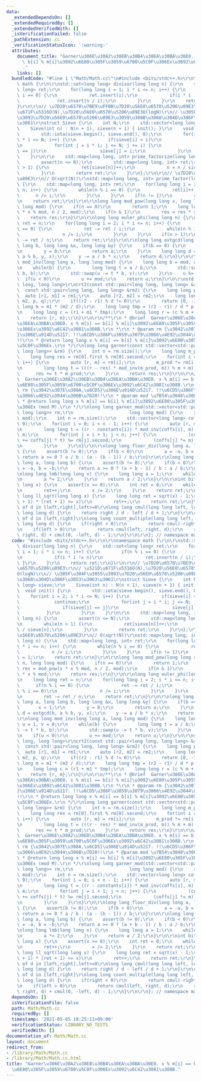 ```yaml
---
data:
  _extendedDependsOn: []
  _extendedRequiredBy: []
  _extendedVerifiedWith: []
  _isVerificationFailed: false
  _pathExtension: cc
  _verificationStatusIcon: ':warning:'
  attributes:
    document_title: "Garner\u306E\u30A2\u30EB\u30B4\u30EA\u30BA\u30E0. x % m[i] ==\
      \ b[i] % m[i]\u3092\u6E80\u305F\u3059\u6700\u5C0F\u306Ex\u3092\u6C42\u3081\u308B\
      ."
    links: []
  bundledCode: "#line 1 \"Math/Math.cc\"\n#include <bits/stdc++.h>\r\n\r\nnamespace\
    \ math {\r\n\r\nstd::set<long long> divisor(long long n) {\r\n    std::set<long\
    \ long> ret;\r\n    for(long long i = 1; i * i <= n; i++) {\r\n        if(n %\
    \ i == 0) {\r\n            ret.insert(i);\r\n            if(i * i != n)\r\n  \
    \              ret.insert(n / i);\r\n        }\r\n    }\r\n    return ret;\r\n\
    }\r\n\r\n// \u7D20\u6570\u7BE9\uFF0B\u7D20\u56E0\u6570\u5206\u89E3\r\n// \u521D\
    \u671F\u5316O(N),\u7D20\u56E0\u6570\u5206\u89E3O(logN)\r\n// \u305F\u304F\u3055\
    \u3093\u7D20\u56E0\u6570\u5206\u89E3\u3059\u308B\u3068\u304D\u306F\u3053\u3063\
    \u3061\r\nstruct Sieve {\r\n    int N;\r\n    std::vector<long long> sieve;\r\n\
    \    Sieve(int n) : N(n + 1), sieve(n + 1) { init(); }\r\n    void init() {\r\n\
    \        std::iota(sieve.begin(), sieve.end(), 0);\r\n        for(int i = 2; i\
    \ * i <= N; i++) {\r\n            if(sieve[i] < i)\r\n                continue;\r\
    \n            for(int j = i * i; j <= N; j += i) {\r\n                if(sieve[j]\
    \ == j)\r\n                    sieve[j] = i;\r\n            }\r\n        }\r\n\
    \    }\r\n\r\n    std::map<long long, int> prime_factorize(long long n) {\r\n\
    \        assert(n <= N);\r\n        std::map<long long, int> ret;\r\n        while(n\
    \ > 1) {\r\n            ret[sieve[n]]++;\r\n            n = n / sieve[n];\r\n\
    \        }\r\n        return ret;\r\n    }\r\n};\r\n\r\n// \u7D20\u56E0\u6570\u5206\
    \u89E3\r\n// O(sqrt(N))\r\nstd::map<long long, int> prime_factor(long long n)\
    \ {\r\n    std::map<long long, int> ret;\r\n    for(long long i = 2; i * i <=\
    \ n; i++) {\r\n        while(n % i == 0) {\r\n            ret[i]++;\r\n      \
    \      n /= i;\r\n        }\r\n    }\r\n    if(n != 1)\r\n        ret[n] = 1;\r\
    \n    return ret;\r\n}\r\n\r\nlong long mod_pow(long long x, long long n, long\
    \ long mod) {\r\n    if(n == 0)\r\n        return 1;\r\n    long long res = mod_pow(x\
    \ * x % mod, n / 2, mod);\r\n    if(n & 1)\r\n        res = res * x % mod;\r\n\
    \    return res;\r\n}\r\n\r\nlong long euler_phi(long long n) {\r\n    long long\
    \ ret = n;\r\n    for(long long i = 2; i * i <= n; i++) {\r\n        if(n % i\
    \ == 0) {\r\n            ret -= ret / i;\r\n            while(n % i == 0)\r\n\
    \                n /= i;\r\n        }\r\n    }\r\n    if(n > 1)\r\n        ret\
    \ -= ret / n;\r\n    return ret;\r\n}\r\n\r\nlong long extgcd(long long a, long\
    \ long b, long long &x, long long &y) {\r\n    if(b == 0) {\r\n        x = 1;\r\
    \n        y = 0;\r\n        return a;\r\n    }\r\n    long long d = extgcd(b,\
    \ a % b, y, x);\r\n    y -= a / b * x;\r\n    return d;\r\n}\r\n\r\nlong long\
    \ mod_inv(long long a, long long mod) {\r\n    long long b = mod, u = 1, v = 0;\r\
    \n    while(b) {\r\n        long long t = a / b;\r\n        std::swap(a -= t *\
    \ b, b);\r\n        std::swap(u -= t * b, v);\r\n    }\r\n    u %= mod;\r\n  \
    \  if(u < 0)\r\n        u += mod;\r\n    return u;\r\n}\r\n\r\nstd::pair<long\
    \ long, long long>\r\ncrt2(const std::pair<long long, long long> &rm1,\r\n   \
    \  const std::pair<long long, long long> &rm2) {\r\n    long long p, q;\r\n  \
    \  auto [r1, m1] = rm1;\r\n    auto [r2, m2] = rm2;\r\n    long long d = extgcd(r1,\
    \ m2, p, q);\r\n    if((r2 - r1) % d != 0)\r\n        return {0, -1};\r\n    long\
    \ long m = m1 * (m2 / d);\r\n    long long tmp = (r2 - r1) / d * p % (m2 / d);\r\
    \n    long long c = (r1 + m1 * tmp);\r\n    long long r = (c % m + m) % m;\r\n\
    \    return {r, m};\r\n}\r\n\r\n/**\r\n * @brief  Garner\u306E\u30A2\u30EB\u30B4\
    \u30EA\u30BA\u30E0. x % m[i] == b[i] % m[i]\u3092\u6E80\u305F\u3059\u6700\u5C0F\
    \u306Ex\u3092\u6C42\u3081\u308B.\r\n *\r\n * @param rm {\u3042\u307E\u308A,\u6CD5\
    }\u306E\u914D\u5217. !!\u6CD5\u306F\u3059\u3079\u3066\u4E92\u3044\u306B\u7D20\
    !!\r\n * @return long long x % m[i] == b[i] % m[i]\u3092\u6E80\u305F\u3059\u6700\
    \u5C0F\u306Ex.\r\n */\r\nlong long garner(const std::vector<std::pair<long long,\
    \ long long>> &rm) {\r\n    int n = rm.size();\r\n    long long m_prod = 1;\r\n\
    \    long long res = rm[0].first % rm[0].second;\r\n    for(int i = 1; i < n;\
    \ i++) {\r\n        auto [r, m] = rm[i];\r\n        m_prod *= rm[i - 1].second;\r\
    \n        long long t = (((r - res) * mod_inv(m_prod, m)) % m + m) % m;\r\n  \
    \      res += t * m_prod;\r\n    }\r\n    return res;\r\n}\r\n\r\n/**\r\n * @brief\
    \  Garner\u306E\u30A2\u30EB\u30B4\u30EA\u30BA\u30E0. x % m[i] == b[i] % m[i]\u3092\
    \u6E80\u305F\u3059\u6700\u5C0F\u306Ex\u3092\u6C42\u3081\u308B.\r\n *\r\n * @param\
    \ rm {\u3042\u307E\u308A,\u6CD5}\u306E\u914D\u5217. !!\u6CD5\u306F\u3059\u3079\
    \u3066\u4E92\u3044\u306B\u7D20!!\r\n * @param mod \u7B54\u3048\u306E\u6CD5.\r\n\
    \ * @return long long x % m[i] == b[i] % m[i]\u3092\u6E80\u305F\u3059\u6700\u5C0F\
    \u306Ex (mod M).\r\n */\r\nlong long garner_mod(std::vector<std::pair<long long,\
    \ long long>> rm,\r\n                     long long mod) {\r\n    rm.emplace_back(0,\
    \ mod);\r\n    int n = rm.size();\r\n    std::vector<long long> coffs(n, 1), constants(n,\
    \ 0);\r\n    for(int i = 0; i < n - 1; i++) {\r\n        auto [r, m] = rm[i];\r\
    \n        long long t = ((r - constants[i]) * mod_inv(coffs[i], m) % m + m) &\
    \ m;\r\n        for(int j = i + 1; j < n; j++) {\r\n            (constants[j]\
    \ += coffs[j] * t) %= rm[j].second;\r\n            (coffs[j] *= m) %= rm[j].second;\r\
    \n        }\r\n    }\r\n}\r\n\r\nlong long floor_div(long long a, long long b)\
    \ {\r\n    assert(b != 0);\r\n    if(b < 0)\r\n        a = -a, b = -b;\r\n   \
    \ return a >= 0 ? a / b : (a - (b - 1)) / b;\r\n}\r\n\r\nlong long ceil_div(long\
    \ long a, long long b) {\r\n    assert(b != 0);\r\n    if(b < 0)\r\n        a\
    \ = -a, b = -b;\r\n    return a >= 0 ? (a + b - 1) / b : a / b;\r\n}\r\n// left_most_bit\r\
    \nlong long lmb(long long x) {\r\n    long long a = 1;\r\n    while(a <= x) {\r\
    \n        a *= 2;\r\n    }\r\n    return a / 2;\r\n}\r\n\r\nint bit_length(long\
    \ long x) {\r\n    assert(x >= 0);\r\n    int ret = 0;\r\n    while(x > 0) {\r\
    \n        ret++;\r\n        x /= 2;\r\n    }\r\n    return ret;\r\n}\r\n\r\nlong\
    \ long ll_sqrt(long long x) {\r\n    long long ret = sqrt(x) - 1;\r\n    while((ret\
    \ + 1) * (ret + 1) <= x)\r\n        ret++;\r\n    return ret;\r\n}\r\n\r\n// multiple\
    \ of d in [left,right],left>=0\r\nlong long cmul(long long left, long long right,\
    \ long long d) {\r\n    return right / d - left / d + 1;\r\n}\r\n\r\n// multiple\
    \ of d in [left,right]\r\nlong long count_multiple(long long left, long long right,\
    \ long long d) {\r\n    if(right < 0)\r\n        return cmul(-right, -left, d);\r\
    \n    if(left > 0)\r\n        return cmul(left, right, d);\r\n    return cmul(0,\
    \ right, d) + cmul(0, -left, d) - 1;\r\n}\r\n\r\n}; // namespace math\r\n"
  code: "#include <bits/stdc++.h>\r\n\r\nnamespace math {\r\n\r\nstd::set<long long>\
    \ divisor(long long n) {\r\n    std::set<long long> ret;\r\n    for(long long\
    \ i = 1; i * i <= n; i++) {\r\n        if(n % i == 0) {\r\n            ret.insert(i);\r\
    \n            if(i * i != n)\r\n                ret.insert(n / i);\r\n       \
    \ }\r\n    }\r\n    return ret;\r\n}\r\n\r\n// \u7D20\u6570\u7BE9\uFF0B\u7D20\u56E0\
    \u6570\u5206\u89E3\r\n// \u521D\u671F\u5316O(N),\u7D20\u56E0\u6570\u5206\u89E3\
    O(logN)\r\n// \u305F\u304F\u3055\u3093\u7D20\u56E0\u6570\u5206\u89E3\u3059\u308B\
    \u3068\u304D\u306F\u3053\u3063\u3061\r\nstruct Sieve {\r\n    int N;\r\n    std::vector<long\
    \ long> sieve;\r\n    Sieve(int n) : N(n + 1), sieve(n + 1) { init(); }\r\n  \
    \  void init() {\r\n        std::iota(sieve.begin(), sieve.end(), 0);\r\n    \
    \    for(int i = 2; i * i <= N; i++) {\r\n            if(sieve[i] < i)\r\n   \
    \             continue;\r\n            for(int j = i * i; j <= N; j += i) {\r\n\
    \                if(sieve[j] == j)\r\n                    sieve[j] = i;\r\n  \
    \          }\r\n        }\r\n    }\r\n\r\n    std::map<long long, int> prime_factorize(long\
    \ long n) {\r\n        assert(n <= N);\r\n        std::map<long long, int> ret;\r\
    \n        while(n > 1) {\r\n            ret[sieve[n]]++;\r\n            n = n\
    \ / sieve[n];\r\n        }\r\n        return ret;\r\n    }\r\n};\r\n\r\n// \u7D20\
    \u56E0\u6570\u5206\u89E3\r\n// O(sqrt(N))\r\nstd::map<long long, int> prime_factor(long\
    \ long n) {\r\n    std::map<long long, int> ret;\r\n    for(long long i = 2; i\
    \ * i <= n; i++) {\r\n        while(n % i == 0) {\r\n            ret[i]++;\r\n\
    \            n /= i;\r\n        }\r\n    }\r\n    if(n != 1)\r\n        ret[n]\
    \ = 1;\r\n    return ret;\r\n}\r\n\r\nlong long mod_pow(long long x, long long\
    \ n, long long mod) {\r\n    if(n == 0)\r\n        return 1;\r\n    long long\
    \ res = mod_pow(x * x % mod, n / 2, mod);\r\n    if(n & 1)\r\n        res = res\
    \ * x % mod;\r\n    return res;\r\n}\r\n\r\nlong long euler_phi(long long n) {\r\
    \n    long long ret = n;\r\n    for(long long i = 2; i * i <= n; i++) {\r\n  \
    \      if(n % i == 0) {\r\n            ret -= ret / i;\r\n            while(n\
    \ % i == 0)\r\n                n /= i;\r\n        }\r\n    }\r\n    if(n > 1)\r\
    \n        ret -= ret / n;\r\n    return ret;\r\n}\r\n\r\nlong long extgcd(long\
    \ long a, long long b, long long &x, long long &y) {\r\n    if(b == 0) {\r\n \
    \       x = 1;\r\n        y = 0;\r\n        return a;\r\n    }\r\n    long long\
    \ d = extgcd(b, a % b, y, x);\r\n    y -= a / b * x;\r\n    return d;\r\n}\r\n\
    \r\nlong long mod_inv(long long a, long long mod) {\r\n    long long b = mod,\
    \ u = 1, v = 0;\r\n    while(b) {\r\n        long long t = a / b;\r\n        std::swap(a\
    \ -= t * b, b);\r\n        std::swap(u -= t * b, v);\r\n    }\r\n    u %= mod;\r\
    \n    if(u < 0)\r\n        u += mod;\r\n    return u;\r\n}\r\n\r\nstd::pair<long\
    \ long, long long>\r\ncrt2(const std::pair<long long, long long> &rm1,\r\n   \
    \  const std::pair<long long, long long> &rm2) {\r\n    long long p, q;\r\n  \
    \  auto [r1, m1] = rm1;\r\n    auto [r2, m2] = rm2;\r\n    long long d = extgcd(r1,\
    \ m2, p, q);\r\n    if((r2 - r1) % d != 0)\r\n        return {0, -1};\r\n    long\
    \ long m = m1 * (m2 / d);\r\n    long long tmp = (r2 - r1) / d * p % (m2 / d);\r\
    \n    long long c = (r1 + m1 * tmp);\r\n    long long r = (c % m + m) % m;\r\n\
    \    return {r, m};\r\n}\r\n\r\n/**\r\n * @brief  Garner\u306E\u30A2\u30EB\u30B4\
    \u30EA\u30BA\u30E0. x % m[i] == b[i] % m[i]\u3092\u6E80\u305F\u3059\u6700\u5C0F\
    \u306Ex\u3092\u6C42\u3081\u308B.\r\n *\r\n * @param rm {\u3042\u307E\u308A,\u6CD5\
    }\u306E\u914D\u5217. !!\u6CD5\u306F\u3059\u3079\u3066\u4E92\u3044\u306B\u7D20\
    !!\r\n * @return long long x % m[i] == b[i] % m[i]\u3092\u6E80\u305F\u3059\u6700\
    \u5C0F\u306Ex.\r\n */\r\nlong long garner(const std::vector<std::pair<long long,\
    \ long long>> &rm) {\r\n    int n = rm.size();\r\n    long long m_prod = 1;\r\n\
    \    long long res = rm[0].first % rm[0].second;\r\n    for(int i = 1; i < n;\
    \ i++) {\r\n        auto [r, m] = rm[i];\r\n        m_prod *= rm[i - 1].second;\r\
    \n        long long t = (((r - res) * mod_inv(m_prod, m)) % m + m) % m;\r\n  \
    \      res += t * m_prod;\r\n    }\r\n    return res;\r\n}\r\n\r\n/**\r\n * @brief\
    \  Garner\u306E\u30A2\u30EB\u30B4\u30EA\u30BA\u30E0. x % m[i] == b[i] % m[i]\u3092\
    \u6E80\u305F\u3059\u6700\u5C0F\u306Ex\u3092\u6C42\u3081\u308B.\r\n *\r\n * @param\
    \ rm {\u3042\u307E\u308A,\u6CD5}\u306E\u914D\u5217. !!\u6CD5\u306F\u3059\u3079\
    \u3066\u4E92\u3044\u306B\u7D20!!\r\n * @param mod \u7B54\u3048\u306E\u6CD5.\r\n\
    \ * @return long long x % m[i] == b[i] % m[i]\u3092\u6E80\u305F\u3059\u6700\u5C0F\
    \u306Ex (mod M).\r\n */\r\nlong long garner_mod(std::vector<std::pair<long long,\
    \ long long>> rm,\r\n                     long long mod) {\r\n    rm.emplace_back(0,\
    \ mod);\r\n    int n = rm.size();\r\n    std::vector<long long> coffs(n, 1), constants(n,\
    \ 0);\r\n    for(int i = 0; i < n - 1; i++) {\r\n        auto [r, m] = rm[i];\r\
    \n        long long t = ((r - constants[i]) * mod_inv(coffs[i], m) % m + m) &\
    \ m;\r\n        for(int j = i + 1; j < n; j++) {\r\n            (constants[j]\
    \ += coffs[j] * t) %= rm[j].second;\r\n            (coffs[j] *= m) %= rm[j].second;\r\
    \n        }\r\n    }\r\n}\r\n\r\nlong long floor_div(long long a, long long b)\
    \ {\r\n    assert(b != 0);\r\n    if(b < 0)\r\n        a = -a, b = -b;\r\n   \
    \ return a >= 0 ? a / b : (a - (b - 1)) / b;\r\n}\r\n\r\nlong long ceil_div(long\
    \ long a, long long b) {\r\n    assert(b != 0);\r\n    if(b < 0)\r\n        a\
    \ = -a, b = -b;\r\n    return a >= 0 ? (a + b - 1) / b : a / b;\r\n}\r\n// left_most_bit\r\
    \nlong long lmb(long long x) {\r\n    long long a = 1;\r\n    while(a <= x) {\r\
    \n        a *= 2;\r\n    }\r\n    return a / 2;\r\n}\r\n\r\nint bit_length(long\
    \ long x) {\r\n    assert(x >= 0);\r\n    int ret = 0;\r\n    while(x > 0) {\r\
    \n        ret++;\r\n        x /= 2;\r\n    }\r\n    return ret;\r\n}\r\n\r\nlong\
    \ long ll_sqrt(long long x) {\r\n    long long ret = sqrt(x) - 1;\r\n    while((ret\
    \ + 1) * (ret + 1) <= x)\r\n        ret++;\r\n    return ret;\r\n}\r\n\r\n// multiple\
    \ of d in [left,right],left>=0\r\nlong long cmul(long long left, long long right,\
    \ long long d) {\r\n    return right / d - left / d + 1;\r\n}\r\n\r\n// multiple\
    \ of d in [left,right]\r\nlong long count_multiple(long long left, long long right,\
    \ long long d) {\r\n    if(right < 0)\r\n        return cmul(-right, -left, d);\r\
    \n    if(left > 0)\r\n        return cmul(left, right, d);\r\n    return cmul(0,\
    \ right, d) + cmul(0, -left, d) - 1;\r\n}\r\n\r\n}; // namespace math\r\n"
  dependsOn: []
  isVerificationFile: false
  path: Math/Math.cc
  requiredBy: []
  timestamp: '2021-05-05 18:25:11+09:00'
  verificationStatus: LIBRARY_NO_TESTS
  verifiedWith: []
documentation_of: Math/Math.cc
layout: document
redirect_from:
- /library/Math/Math.cc
- /library/Math/Math.cc.html
title: "Garner\u306E\u30A2\u30EB\u30B4\u30EA\u30BA\u30E0. x % m[i] == b[i] % m[i]\u3092\
  \u6E80\u305F\u3059\u6700\u5C0F\u306Ex\u3092\u6C42\u3081\u308B."
---
```

